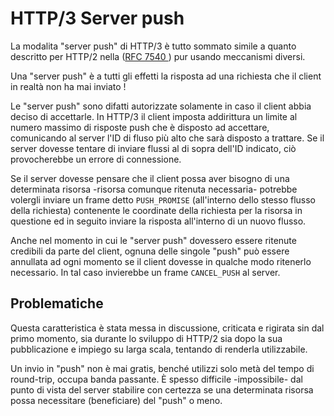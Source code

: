 # HTTP/3 Server push

La modalita "server push" di HTTP/3 è tutto sommato simile a quanto
descritto per HTTP/2 nella ([RFC 7540
](https://httpwg.org/specs/rfc7540.html)) pur usando meccanismi diversi.

Una "server push" è a tutti gli effetti la risposta ad una richiesta che il
client in realtà non ha mai inviato !

Le "server push" sono difatti autorizzate solamente in caso il client abbia
deciso di accettarle. In HTTP/3 il client imposta addirittura un limite al
numero massimo di risposte push che è disposto ad accettare, comunicando al
server l'ID di fluso più alto che sarà disposto a trattare. Se il server
dovesse tentare di inviare flussi al di sopra dell'ID indicato, ciò
provocherebbe un errore di connessione.

Se il server dovesse pensare che il client possa aver bisogno di una
determinata risorsa -risorsa comunque ritenuta necessaria- potrebbe volergli
inviare un frame detto `PUSH_PROMISE` (all'interno dello stesso flusso della
richiesta) contenente le coordinate della richiesta per la risorsa in
questione ed in seguito inviare la risposta all'interno di un nuovo flusso. 

Anche nel momento in cui le "server push" dovessero essere ritenute credibili
da parte del client, ognuna delle singole "push" può essere annullata ad ogni
momento se il client dovesse in qualche modo ritenerlo necessario. In tal
caso invierebbe un frame `CANCEL_PUSH` al server.

## Problematiche

Questa caratteristica è stata messa in discussione, criticata e rigirata sin
dal primo momento, sia durante lo sviluppo di HTTP/2 sia dopo la sua
pubblicazione e impiego su larga scala, tentando di renderla utilizzabile.

Un invio in "push" non è mai gratis, benché utilizzi solo metà del tempo di
round-trip, occupa banda passante. È spesso difficile -impossibile- dal
punto di vista del server stabilire con certezza se una determinata risorsa
possa necessitare (beneficiare) del "push" o meno.
